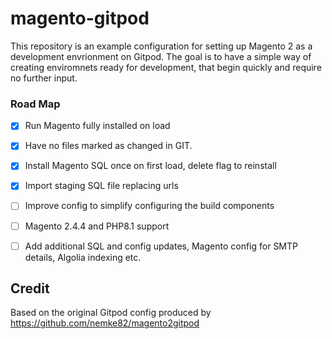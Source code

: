 # magento-gitpod

This repository is an example configuration for setting up Magento 2 as a development envrionment on Gitpod.
The goal is to have a simple way of creating enviromnets ready for development, that begin quickly and require no further input.

### Road Map
- [x] Run Magento fully installed on load
- [x] Have no files marked as changed in GIT.
- [x] Install Magento SQL once on first load, delete flag to reinstall
- [x] Import staging SQL file replacing urls 
- [ ] Improve config to simplify configuring the build components
- [ ] Magento 2.4.4 and PHP8.1 support
- [ ] Add additional SQL and config updates, Magento config for SMTP details, Algolia indexing etc. 


## Credit
Based on the original Gitpod config produced by https://github.com/nemke82/magento2gitpod

